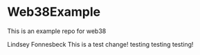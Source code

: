 # Web38Example

This is an example repo for web38

Lindsey Fonnesbeck
This is a test change! testing testing testing!
